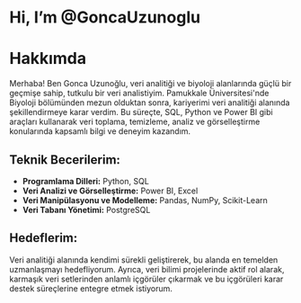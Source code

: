 # Hi, I’m @GoncaUzunoglu
# Hakkımda

Merhaba! Ben Gonca Uzunoğlu, veri analitiği ve biyoloji alanlarında güçlü bir geçmişe sahip, tutkulu bir veri analistiyim. Pamukkale Üniversitesi'nde Biyoloji bölümünden mezun olduktan sonra, kariyerimi veri analitiği alanında şekillendirmeye karar verdim. Bu süreçte, SQL, Python ve Power BI gibi araçları kullanarak veri toplama, temizleme, analiz ve görselleştirme konularında kapsamlı bilgi ve deneyim kazandım.

## Teknik Becerilerim:
- **Programlama Dilleri:** Python, SQL
- **Veri Analizi ve Görselleştirme:** Power BI, Excel
- **Veri Manipülasyonu ve Modelleme:** Pandas, NumPy, Scikit-Learn
- **Veri Tabanı Yönetimi:** PostgreSQL

## Hedeflerim:
Veri analitiği alanında kendimi sürekli geliştirerek, bu alanda en temelden uzmanlaşmayı hedefliyorum. Ayrıca, veri bilimi projelerinde aktif rol alarak, karmaşık veri setlerinden anlamlı içgörüler çıkarmak ve bu içgörüleri karar destek süreçlerine entegre etmek istiyorum.

<!---
GoncaUzunoglu/GoncaUzunoglu is a ✨ special ✨ repository because its `README.md` (this file) appears on your GitHub profile.
You can click the Preview link to take a look at your changes.
--->
